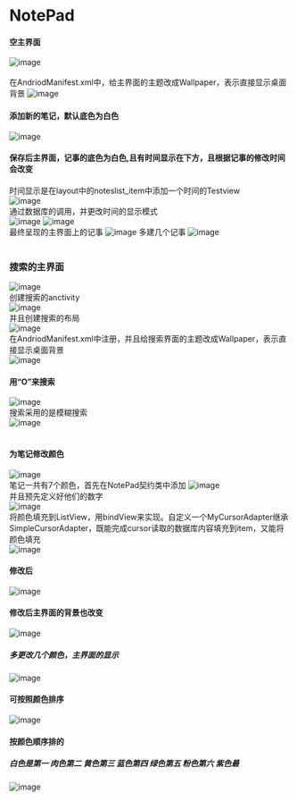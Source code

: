 # NotePad
#### 空主界面
![image](https://github.com/zimando/NotePad-master/raw/master/app/src/main/res/drawable/1.png)
<br>  
在AndriodManifest.xml中，给主界面的主题改成Wallpaper，表示直接显示桌面背景
![image](https://github.com/zimando/NotePad-master/raw/master/app/src/main/res/drawable/30.png)
#### 添加新的笔记，默认底色为白色
![image](https://github.com/zimando/NotePad-master/raw/master/app/src/main/res/drawable/2.png)
#### 保存后主界面，记事的底色为白色,且有时间显示在下方，且根据记事的修改时间会改变
时间显示是在layout中的noteslist_item中添加一个时间的Testview
<br>![image](https://github.com/zimando/NotePad-master/raw/master/app/src/main/res/drawable/35.png)
<br> 通过数据库的调用，并更改时间的显示模式
<br>
![image](https://github.com/zimando/NotePad-master/raw/master/app/src/main/res/drawable/29.png)
![image](https://github.com/zimando/NotePad-master/raw/master/app/src/main/res/drawable/36.png)
<br> 最终呈现的主界面上的记事 
![image](https://github.com/zimando/NotePad-master/raw/master/app/src/main/res/drawable/5.png)
多建几个记事
![image](https://github.com/zimando/NotePad-master/raw/master/app/src/main/res/drawable/6.png)
<br> <br> 
### 搜索的主界面
![image](https://github.com/zimando/NotePad-master/raw/master/app/src/main/res/drawable/7.png)
<br>创建搜索的anctivity <br>
![image](https://github.com/zimando/NotePad-master/raw/master/app/src/main/res/drawable/26.png)
<br>并且创建搜索的布局 <br>
![image](https://github.com/zimando/NotePad-master/raw/master/app/src/main/res/drawable/27.png)
<br> 在AndriodManifest.xml中注册，并且给搜索界面的主题改成Wallpaper，表示直接显示桌面背景 <br>
![image](https://github.com/zimando/NotePad-master/raw/master/app/src/main/res/drawable/32.png)
#### 用“O”来搜索 
![image](https://github.com/zimando/NotePad-master/raw/master/app/src/main/res/drawable/8.png)
<br> 搜索采用的是模糊搜索 <br>
![image](https://github.com/zimando/NotePad-master/raw/master/app/src/main/res/drawable/25.png)
<br> <br> 
#### 为笔记修改颜色
![image](https://github.com/zimando/NotePad-master/raw/master/app/src/main/res/drawable/15.png)
<br> 笔记一共有7个颜色，首先在NotePad契约类中添加
![image](https://github.com/zimando/NotePad-master/raw/master/app/src/main/res/drawable/24.png)
<br> 并且预先定义好他们的数字<br>
![image](https://github.com/zimando/NotePad-master/raw/master/app/src/main/res/drawable/33.png)
<br> 将颜色填充到ListView，用bindView来实现。自定义一个MyCursorAdapter继承SimpleCursorAdapter，既能完成cursor读取的数据库内容填充到item，又能将颜色填充 <br>
![image](https://github.com/zimando/NotePad-master/raw/master/app/src/main/res/drawable/39.png)
#### 修改后
![image](https://github.com/zimando/NotePad-master/raw/master/app/src/main/res/drawable/16.png)
#### 修改后主界面的背景也改变
![image](https://github.com/zimando/NotePad-master/raw/master/app/src/main/res/drawable/17.png)
##### 多更改几个颜色，主界面的显示
![image](https://github.com/zimando/NotePad-master/raw/master/app/src/main/res/drawable/18.png)
#### 可按照颜色排序
![image](https://github.com/zimando/NotePad-master/raw/master/app/src/main/res/drawable/19.png)
#### 按颜色顺序排的
##### 白色是第一 肉色第二 黄色第三 蓝色第四 绿色第五 粉色第六 紫色最
![image](https://github.com/zimando/NotePad-master/raw/master/app/src/main/res/drawable/20.png)
